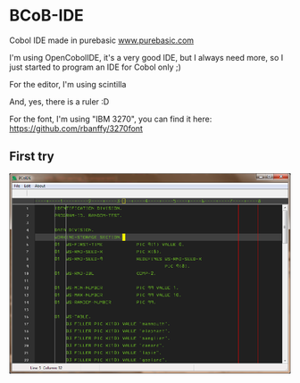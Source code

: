# BCoB-IDE
Cobol IDE made in purebasic www.purebasic.com

I'm using OpenCobolIDE, it's a very good IDE, but I always need more, so I just started to program an IDE for Cobol only ;)

For the editor, I'm using scintilla

And, yes, there is a ruler :D

For the font, I'm using "IBM 3270", you can find it here: https://github.com/rbanffy/3270font


## First try
![Screenshot](https://github.com/flaith-nycd/bcob-ide/blob/master/BCoB-IDE.png)
